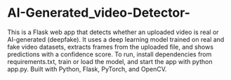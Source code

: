 # AI-Generated_video-Detector-
This is a Flask web app that detects whether an uploaded video is real or AI-generated (deepfake). It uses a deep learning model trained on real and fake video datasets, extracts frames from the uploaded file, and shows predictions with a confidence score. To run, install dependencies from requirements.txt, train or load the model, and start the app with python app.py. Built with Python, Flask, PyTorch, and OpenCV.
